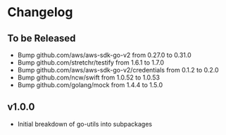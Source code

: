 # Changelog

## To be Released

* Bump github.com/aws/aws-sdk-go-v2 from 0.27.0 to 0.31.0
* Bump github.com/stretchr/testify from 1.6.1 to 1.7.0
* Bump github.com/aws/aws-sdk-go-v2/credentials from 0.1.2 to 0.2.0
* Bump github.com/ncw/swift from 1.0.52 to 1.0.53
* Bump github.com/golang/mock from 1.4.4 to 1.5.0

## v1.0.0

* Initial breakdown of go-utils into subpackages
